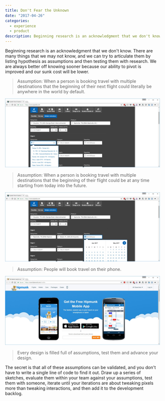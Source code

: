 ```yaml
---
title: Don't Fear the Unknown
date: "2017-04-26"
categories: 
  - experience
  - product
description: Beginning research is an acknowledgment that we don't know. There are many things that we may not know, and we can try to articulate them by listing hypothesis as assumptions and then testing them with research. We are always better off knowing sooner because our ability to pivot is improved and our sunk cost will be lower.
---
```


Beginning research is an acknowledgment that we don't know. There are many things that we may not know, and we can try to articulate them by listing hypothesis as assumptions and then testing them with research. We are always better off knowing sooner because our ability to pivot is improved and our sunk cost will be lower.

> Assumption: When a person is booking travel with multiple destinations that the beginning of their next flight could literally be anywhere in the world by default.

![FlyingFrom.jpg](./images/flyingfrom.jpg)

> Assumption: When a person is booking travel with multiple destinations that the beginning of their flight could be at any time starting from today into the future.

![Flight2Date.jpg](./images/flight2date.jpg)

> Assumption: People will book travel on their phone.

![hipmunkmobile.jpg](./images/hipmunkmobile.jpg)

> Every design is filled full of assumptions, test them and advance your design.

The secret is that all of these assumptions can be validated, and you don't have to write a single line of code to find it out. Draw up a series of sketches, evaluate them within your team against your assumptions, test them with someone, iterate until your iterations are about tweaking pixels more than tweaking interactions, and then add it to the development backlog.
